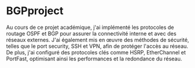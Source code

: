 # BGPproject
Au cours de ce projet académique, j'ai implémenté les protocoles de routage OSPF et BGP pour
assurer la connectivité interne et avec des réseaux externes. J'ai également mis en œuvre des
méthodes de sécurité, telles que le port security, SSH et VPN, afin de protéger l'accès au
réseau. De plus, j'ai configuré des protocoles clés comme HSRP, EtherChannel et PortFast,
optimisant ainsi les performances et la redondance du réseau.
